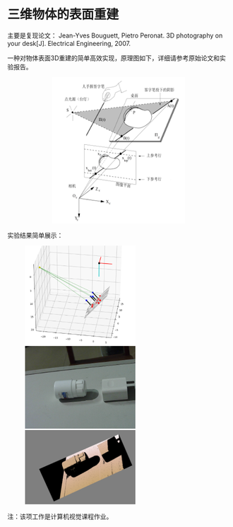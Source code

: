 # 三维物体的表面重建

主要是复现论文：
Jean-Yves Bouguett, Pietro Peronat. 3D photography on your desk[J]. Electrical Engineering, 2007.

一种对物体表面3D重建的简单高效实现，原理图如下，详细请参考原始论文和实验报告。

<div align="center">
<img src="./imgs/ruanli.PNG" height="330" width="300"/> 
</div>

实验结果简单展示：
<figure class="third">
<img src="./imgs/light.PNG" width="250"/><img src="./imgs/obj0.bmp" width="250"/><img src="./imgs/depth.PNG" width="250"/>
</figure>

注：该项工作是计算机视觉课程作业。

